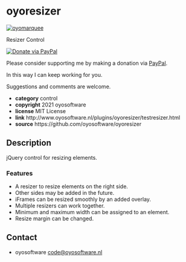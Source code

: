 # oyoresizer
<a href="http://oyosoftware.nl/plugins/oyoresizer/testresizer.html" target="_blank">
  <img src="http://oyosoftware.nl/plugins/oyoresizer/oyoresizer.jpg" alt="oyomarquee">
</a>
<p>Resizer Control</p>
<a href="https://www.paypal.com/cgi-bin/webscr?cmd=_donations&amp;currency_code=EUR&amp;business=code@oyosoftware.nl&amp;item_name=donation%20for%20oyoresizer" rel="nofollow">
  <img src="https://www.paypalobjects.com/en_US/i/btn/btn_donate_LG.gif" alt="Donate via PayPal" style="max-width: 100%;vertical-align: top">
</a>
<div>
<p style="max-width: 100%;vertical-align: middle">Please consider supporting me by making a donation via <a href="https://www.paypal.com/cgi-bin/webscr?cmd=_donations&amp;currency_code=EUR&amp;business=code@oyosoftware.nl&amp;item_name=donation%20for%20oyoresizer" rel="nofollow">PayPal</a>.</p>
<p>In this way I can keep working for you.</p>
<p>Suggestions and comments are welcome.</p>
</div>
<ul>
  <li><strong>category</strong> control</li>
  <li><strong>copyright</strong> 2021 oyosoftware </li>
  <li><strong>license</strong> MIT License</li>
  <li><strong>link</strong> http://www.oyosoftware.nl/plugins/oyoresizer/testresizer.html</li>
  <li><strong>source</strong> https://github.com/oyosoftware/oyoresizer</li>
</ul>
<h2>Description</h2>
<p>jQuery control for resizing elements.</p>
<h3>Features</h3>
<ul>
  <li>A resizer to resize elements on the right side.</li>
  <li>Other sides may be added in the future.</li>  
  <li>iFrames can be resized smoothly by an added overlay.</li>
  <li>Multiple resizers can work together.</li>
  <li>Minimum and maximum width can be assigned to an element.</li>
  <li>Resize margin can be changed.</li>
</ul>
<h2>Contact</h2>
<ul>
<li>oyosoftware <a href="mailto:code@oyosoftware.nl">code@oyosoftware.nl</a></li>
</ul>

